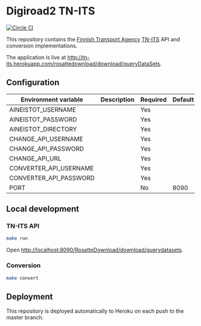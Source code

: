 # Digiroad2 TN-ITS #

[![Circle CI](https://circleci.com/gh/finnishtransportagency/tn-its.svg?style=svg)](https://circleci.com/gh/finnishtransportagency/tn-its)

This repository contains the [Finnish Transport Agency](http://www.liikennevirasto.fi/web/en) [TN-ITS](http://tn-its.eu) API and conversion implementations.

The application is live at http://tn-its.herokuapp.com/rosattedownload/download/queryDataSets.

## Configuration

| Environment variable   | Description | Required | Default |
|------------------------|-------------|----------|---------|
| AINEISTOT_USERNAME     |             | Yes      |         |
| AINEISTOT_PASSWORD     |             | Yes      |         |
| AINEISTOT_DIRECTORY    |             | Yes      |         |
| CHANGE_API_USERNAME    |             | Yes      |         |
| CHANGE_API_PASSWORD    |             | Yes      |         |
| CHANGE_API_URL         |             | Yes      |         |
| CONVERTER_API_USERNAME |             | Yes      |         |
| CONVERTER_API_PASSWORD |             | Yes      |         |
| PORT                   |             | No       | 8090    |

## Local development

### TN-ITS API

```sh
make run
```

Open [http://localhost:8090/RosatteDownload/download/querydatasets](http://localhost:8090/RosatteDownload/download/querydatasets).

### Conversion

```sh
make convert
```

## Deployment

This repository is deployed automatically to Heroku on each push to the master branch.

